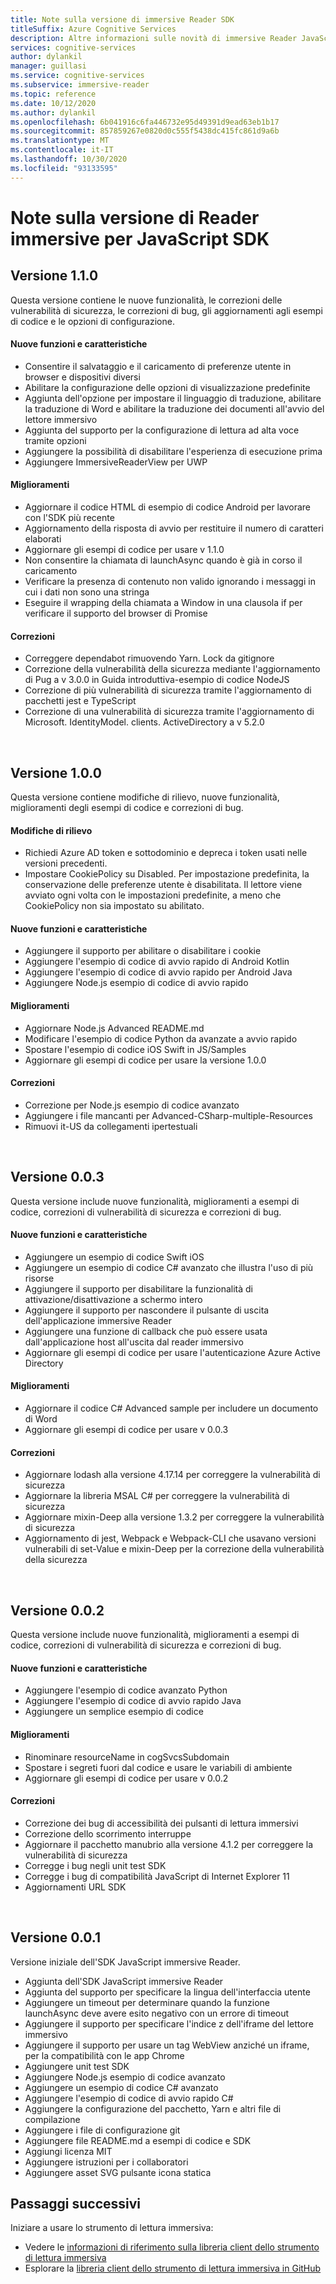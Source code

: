 ```yaml
---
title: Note sulla versione di immersive Reader SDK
titleSuffix: Azure Cognitive Services
description: Altre informazioni sulle novità di immersive Reader JavaScript SDK.
services: cognitive-services
author: dylankil
manager: guillasi
ms.service: cognitive-services
ms.subservice: immersive-reader
ms.topic: reference
ms.date: 10/12/2020
ms.author: dylankil
ms.openlocfilehash: 6b041916c6fa446732e95d49391d9ead63eb1b17
ms.sourcegitcommit: 857859267e0820d0c555f5438dc415fc861d9a6b
ms.translationtype: MT
ms.contentlocale: it-IT
ms.lasthandoff: 10/30/2020
ms.locfileid: "93133595"
---
```

# <a name="immersive-reader-javascript-sdk-release-notes"></a>Note sulla versione di Reader immersive per JavaScript SDK

## <a name="version-110"></a>Versione 1.1.0

Questa versione contiene le nuove funzionalità, le correzioni delle vulnerabilità di sicurezza, le correzioni di bug, gli aggiornamenti agli esempi di codice e le opzioni di configurazione.

#### <a name="new-features"></a>Nuove funzioni e caratteristiche

* Consentire il salvataggio e il caricamento di preferenze utente in browser e dispositivi diversi
* Abilitare la configurazione delle opzioni di visualizzazione predefinite
* Aggiunta dell'opzione per impostare il linguaggio di traduzione, abilitare la traduzione di Word e abilitare la traduzione dei documenti all'avvio del lettore immersivo
* Aggiunta del supporto per la configurazione di lettura ad alta voce tramite opzioni
* Aggiungere la possibilità di disabilitare l'esperienza di esecuzione prima
* Aggiungere ImmersiveReaderView per UWP

#### <a name="improvements"></a>Miglioramenti

* Aggiornare il codice HTML di esempio di codice Android per lavorare con l'SDK più recente
* Aggiornamento della risposta di avvio per restituire il numero di caratteri elaborati
* Aggiornare gli esempi di codice per usare v 1.1.0
* Non consentire la chiamata di launchAsync quando è già in corso il caricamento
* Verificare la presenza di contenuto non valido ignorando i messaggi in cui i dati non sono una stringa
* Eseguire il wrapping della chiamata a Window in una clausola if per verificare il supporto del browser di Promise

#### <a name="fixes"></a>Correzioni

* Correggere dependabot rimuovendo Yarn. Lock da gitignore
* Correzione della vulnerabilità della sicurezza mediante l'aggiornamento di Pug a v 3.0.0 in Guida introduttiva-esempio di codice NodeJS
* Correzione di più vulnerabilità di sicurezza tramite l'aggiornamento di pacchetti jest e TypeScript
* Correzione di una vulnerabilità di sicurezza tramite l'aggiornamento di Microsoft. IdentityModel. clients. ActiveDirectory a v 5.2.0

<br>

## <a name="version-100"></a>Versione 1.0.0

Questa versione contiene modifiche di rilievo, nuove funzionalità, miglioramenti degli esempi di codice e correzioni di bug.

#### <a name="breaking-changes"></a>Modifiche di rilievo

* Richiedi Azure AD token e sottodominio e depreca i token usati nelle versioni precedenti.
* Impostare CookiePolicy su Disabled. Per impostazione predefinita, la conservazione delle preferenze utente è disabilitata. Il lettore viene avviato ogni volta con le impostazioni predefinite, a meno che CookiePolicy non sia impostato su abilitato.

#### <a name="new-features"></a>Nuove funzioni e caratteristiche

* Aggiungere il supporto per abilitare o disabilitare i cookie
* Aggiungere l'esempio di codice di avvio rapido di Android Kotlin
* Aggiungere l'esempio di codice di avvio rapido per Android Java
* Aggiungere Node.js esempio di codice di avvio rapido

#### <a name="improvements"></a>Miglioramenti

* Aggiornare Node.js Advanced README.md
* Modificare l'esempio di codice Python da avanzate a avvio rapido
* Spostare l'esempio di codice iOS Swift in JS/Samples
* Aggiornare gli esempi di codice per usare la versione 1.0.0

#### <a name="fixes"></a>Correzioni

* Correzione per Node.js esempio di codice avanzato
* Aggiungere i file mancanti per Advanced-CSharp-multiple-Resources
* Rimuovi it-US da collegamenti ipertestuali

<br>

## <a name="version-003"></a>Versione 0.0.3

Questa versione include nuove funzionalità, miglioramenti a esempi di codice, correzioni di vulnerabilità di sicurezza e correzioni di bug.

#### <a name="new-features"></a>Nuove funzioni e caratteristiche

* Aggiungere un esempio di codice Swift iOS
* Aggiungere un esempio di codice C# avanzato che illustra l'uso di più risorse 
* Aggiungere il supporto per disabilitare la funzionalità di attivazione/disattivazione a schermo intero
* Aggiungere il supporto per nascondere il pulsante di uscita dell'applicazione immersive Reader
* Aggiungere una funzione di callback che può essere usata dall'applicazione host all'uscita dal reader immersivo
* Aggiornare gli esempi di codice per usare l'autenticazione Azure Active Directory

#### <a name="improvements"></a>Miglioramenti

* Aggiornare il codice C# Advanced sample per includere un documento di Word
* Aggiornare gli esempi di codice per usare v 0.0.3

#### <a name="fixes"></a>Correzioni

* Aggiornare lodash alla versione 4.17.14 per correggere la vulnerabilità di sicurezza
* Aggiornare la libreria MSAL C# per correggere la vulnerabilità di sicurezza
* Aggiornare mixin-Deep alla versione 1.3.2 per correggere la vulnerabilità di sicurezza
* Aggiornamento di jest, Webpack e Webpack-CLI che usavano versioni vulnerabili di set-Value e mixin-Deep per la correzione della vulnerabilità della sicurezza

<br>

## <a name="version-002"></a>Versione 0.0.2

Questa versione include nuove funzionalità, miglioramenti a esempi di codice, correzioni di vulnerabilità di sicurezza e correzioni di bug.

#### <a name="new-features"></a>Nuove funzioni e caratteristiche

* Aggiungere l'esempio di codice avanzato Python
* Aggiungere l'esempio di codice di avvio rapido Java
* Aggiungere un semplice esempio di codice

#### <a name="improvements"></a>Miglioramenti

* Rinominare resourceName in cogSvcsSubdomain
* Spostare i segreti fuori dal codice e usare le variabili di ambiente
* Aggiornare gli esempi di codice per usare v 0.0.2

#### <a name="fixes"></a>Correzioni

* Correzione dei bug di accessibilità dei pulsanti di lettura immersivi
* Correzione dello scorrimento interruppe
* Aggiornare il pacchetto manubrio alla versione 4.1.2 per correggere la vulnerabilità di sicurezza
* Corregge i bug negli unit test SDK
* Corregge i bug di compatibilità JavaScript di Internet Explorer 11
* Aggiornamenti URL SDK

<br>

## <a name="version-001"></a>Versione 0.0.1

Versione iniziale dell'SDK JavaScript immersive Reader.

* Aggiunta dell'SDK JavaScript immersive Reader
* Aggiunta del supporto per specificare la lingua dell'interfaccia utente
* Aggiungere un timeout per determinare quando la funzione launchAsync deve avere esito negativo con un errore di timeout
* Aggiungere il supporto per specificare l'indice z dell'iframe del lettore immersivo
* Aggiungere il supporto per usare un tag WebView anziché un iframe, per la compatibilità con le app Chrome
* Aggiungere unit test SDK
* Aggiungere Node.js esempio di codice avanzato
* Aggiungere un esempio di codice C# avanzato
* Aggiungere l'esempio di codice di avvio rapido C#
* Aggiungere la configurazione del pacchetto, Yarn e altri file di compilazione
* Aggiungere i file di configurazione git
* Aggiungere file README.md a esempi di codice e SDK
* Aggiungi licenza MIT
* Aggiungere istruzioni per i collaboratori
* Aggiungere asset SVG pulsante icona statica

## <a name="next-steps"></a>Passaggi successivi

Iniziare a usare lo strumento di lettura immersiva:

* Vedere le [informazioni di riferimento sulla libreria client dello strumento di lettura immersiva](./reference.md)
* Esplorare la [libreria client dello strumento di lettura immersiva in GitHub](https://github.com/microsoft/immersive-reader-sdk)
